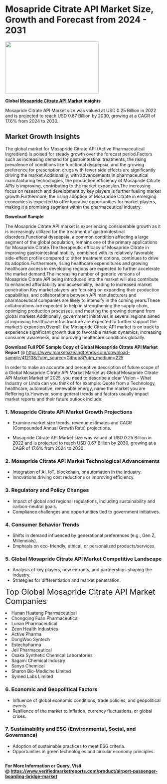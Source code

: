 <H1>Mosapride Citrate API Market Size, Growth and Forecast from 2024 - 2031</H1><img class="aligncenter size-medium wp-image-584254" src="https://thirdeyenews.in/wp-content/uploads/2024/09/Global-Market-Research-300x168.jpeg" alt="" width="300" height="168" /><p><strong>Global&nbsp;<a href="https://www.marketsizeandtrends.com/download-sample/412138/?utm_source=Github8j?utm_medium=225">Mosapride Citrate API Market</a> Insights</strong></p><p>Mosapride Citrate API Market size was valued at USD 0.25 Billion in 2022 and is projected to reach USD 0.67 Billion by 2030, growing at a CAGR of 17.6% from 2024 to 2030.</p><p><h2>Market Growth Insights</h2> <p>The global market for Mosapride Citrate API (Active Pharmaceutical Ingredient) is poised for steady growth over the forecast period.Factors such as increasing demand for gastrointestinal treatments, the rising prevalence of conditions like functional dyspepsia, and the growing preference for prescription drugs with fewer side effects are significantly driving the market.Additionally, with advancements in pharmaceutical manufacturing technologies, the production efficiency of Mosapride Citrate APIs is improving, contributing to the market expansion.The increasing focus on research and development by key players is further fueling market growth.Furthermore, the rising adoption of Mosapride Citrate in emerging economies is expected to offer lucrative opportunities for market players, making it a promising segment within the pharmaceutical industry.</p> <p><strong>Download Sample</strong></p> <p>The Mosapride Citrate API market is experiencing considerable growth as it is increasingly utilized for the treatment of gastrointestinal disorders.Functional dyspepsia, a common condition affecting a large segment of the global population, remains one of the primary applications for Mosapride Citrate.The therapeutic efficacy of Mosapride Citrate in improving gastrointestinal motility, combined with its relatively favorable side-effect profile compared to other treatment options, continues to drive its adoption.Furthermore, rising healthcare expenditures and growing healthcare access in developing regions are expected to further accelerate the market demand.The increasing number of generic versions of Mosapride Citrate API being introduced into the market will also contribute to enhanced affordability and accessibility, leading to increased market penetration.Key market players are focusing on expanding their production capabilities, and collaborations between API manufacturers and pharmaceutical companies are likely to intensify in the coming years.These collaborations are expected to help in strengthening the supply chain, optimizing production processes, and meeting the growing demand from global markets.Additionally, government initiatives in several regions aimed at improving healthcare infrastructure are expected to further support the market’s expansion.Overall, the Mosapride Citrate API market is on track to experience significant growth due to favorable market dynamics, increasing consumer awareness, and improving healthcare conditions globally.</p> <p><span class=""><strong>Download Full PDF Sample Copy of Global Mosapride Citrate API Market Report</strong> @ <a href="https://www.marketsizeandtrends.com/download-sample/412138/?utm_source=Github8j?utm_medium=225" target="_blank">https://www.marketsizeandtrends.com/download-sample/412138/?utm_source=Github8j?utm_medium=225</a></span></p><p>In order to make an accurate and perceptive description of future scope of a Global&nbsp;Mosapride Citrate API Market Market as Global&nbsp;Mosapride Citrate API Market Market of 2025, you need to describe a clear Vision &ndash; What Industry or Linda can you think of for example: Quote from a Technology, healthcare, automotive, renewable energy, name the market you are Reffering to.However, some general trends and factors usually impact market reports and their future outlook include:</p><h3>1.&nbsp;<strong>Mosapride Citrate API Market Growth Projections</strong></h3><ul><li>Examine market size trends, revenue estimates and CAGR (Compounded Annual Growth Rate) projections.</li><li><p>Mosapride Citrate API Market size was valued at USD 0.25 Billion in 2022 and is projected to reach USD 0.67 Billion by 2030, growing at a CAGR of 17.6% from 2024 to 2030.</p></li></ul><h3>2.&nbsp;<strong>Mosapride Citrate API Market Technological Advancements</strong></h3><ul><li>Integration of AI, IoT, blockchain, or automation in the industry.</li><li>Innovations driving cost reductions or improving efficiency.</li></ul><h3>3.&nbsp;<strong>Regulatory and Policy Changes</strong></h3><ul><li>Impact of global and regional regulations, including sustainability and carbon-neutral goals.</li><li>Compliance challenges and opportunities tied to government initiatives.</li></ul><h3>4.&nbsp;<strong>Consumer Behavior Trends</strong></h3><ul><li>Shifts in demand influenced by generational preferences (e.g., Gen Z, Millennials).</li><li>Emphasis on eco-friendly, ethical, or personalized products/services.</li></ul><h3>5.&nbsp;<strong>Global Mosapride Citrate API Market Competitive Landscape</strong></h3><ul><li>Analysis of key players, new entrants, and partnerships shaping the industry.</li><li>Strategies for differentiation and market penetration.</li></ul><p data-pm-slice="1 1 []"><span style="color: inherit; font-family: inherit; font-size: 25px;">Top Global Mosapride Citrate API Market Companies</span></p><div class="" data-test-id=""><p><li>Hunan Huateng Pharmaceutical</li><li> Chongqing Fuan Pharmaceutical</li><li> Lunan Pharmaceutical</li><li> Zeon Health Industries</li><li> Active Pharma</li><li> DongWoo Syntech</li><li> Estechpharma</li><li> Jeil Pharmaceutical</li><li> Osaka Synthetic Chemical Laboratories</li><li> Sagami Chemical Industry</li><li> Sanyo Chemical</li><li> Sharon Bio-Medicine Limited</li><li> Symed Labs Limited</li></p></div><h3>6.&nbsp;<strong>Economic and Geopolitical Factors</strong></h3><ul><li>Influence of global economic conditions, trade policies, and geopolitical events.</li><li>Resilience of the market to inflation, currency fluctuations, or global crises.</li></ul><h3>7.&nbsp;<strong>Sustainability and ESG (Environmental, Social, and Governance)</strong></h3><ul><li>Adoption of sustainable practices to meet ESG criteria.</li><li>Opportunities in green technologies and circular economy principles.</li></ul><h2><strong style="font-size: 14px;">For More Information or Query, Visit @&nbsp;</strong><a style="background-color: #ffffff; font-size: 14px;" href="https://www.marketsizeandtrends.com/report/mosapride-citrate-api-market/" target="_blank">https://www.verifiedmarketreports.com/product/airport-passenger-boarding-bridge-market</a></h2>